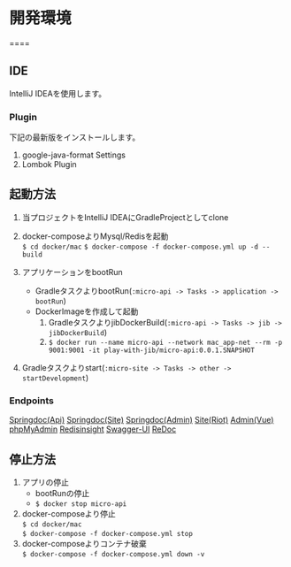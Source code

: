 # 開発環境
====

## IDE

IntelliJ IDEAを使用します。

### Plugin

下記の最新版をインストールします。

1. google-java-format Settings
1. Lombok Plugin

## 起動方法

1. 当プロジェクトをIntelliJ IDEAにGradleProjectとしてclone
1. docker-composeよりMysql/Redisを起動  
   `$ cd docker/mac`
   `$ docker-compose -f docker-compose.yml up -d --build`
1. アプリケーションをbootRun
    * GradleタスクよりbootRun(`:micro-api -> Tasks -> application -> bootRun`)
    * DockerImageを作成して起動
        1. GradleタスクよりjibDockerBuild(`:micro-api -> Tasks -> jib -> jibDockerBuild`)
        1. `$ docker run --name micro-api --network mac_app-net --rm -p 9001:9001 -it play-with-jib/micro-api:0.0.1.SNAPSHOT`

1. Gradleタスクよりstart(`:micro-site -> Tasks -> other -> startDevelopment`)

### Endpoints

[Springdoc(Api)][]
[Springdoc(Site)][]
[Springdoc(Admin)][]
[Site(Riot)][]
[Admin(Vue)][]
[phpMyAdmin][]
[Redisinsight][]
[Swagger-UI][]
[ReDoc][]

## 停止方法

1. アプリの停止
    * bootRunの停止
    * `$ docker stop micro-api`
1. docker-composeより停止  
   `$ cd docker/mac`  
   `$ docker-compose -f docker-compose.yml stop`
1. docker-composeよりコンテナ破棄  
   `$ docker-compose -f docker-compose.yml down -v`

[Springdoc(Api)]: http://localhost:9001/CatCafeApi/swagger-ui.html            "Springdoc(Api)"

[Springdoc(Site)]: http://localhost:9011/CatCafeSite/swagger-ui.html          "Springdoc(Site)"

[Springdoc(Admin)]: http://localhost:9021/CatCafeAdmin/swagger-ui.html        "Springdoc(Admin)"

[Site(Riot)]: http://localhost:9011/CatCafeSite/                              "Site(Riot)"

[Admin(Vue)]: http://localhost:9021/CatCafeAdmin/                             "Admin(Vue)"

[phpMyAdmin]: http://localhost:8021/                                          "phpMyAdmin"

[Redisinsight]: http://localhost:8001/                                        "Redisinsight"

[Swagger-UI]: http://localhost:8002/                                          "Swagger-UI"

[ReDoc]: http://localhost:8081/                                               "ReDoc"